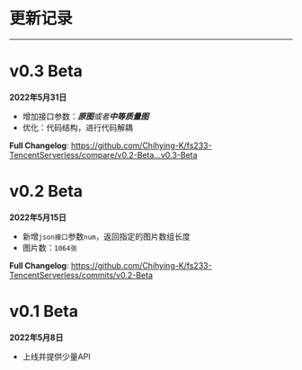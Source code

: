 # 更新记录

---

# v0.3 Beta

**2022年5月31日**

- 增加接口参数：_**原图**_或者_**中等质量图**_
- 优化：代码结构，进行代码解耦

**Full Changelog**: https://github.com/Chihying-K/fs233-TencentServerless/compare/v0.2-Beta...v0.3-Beta

# v0.2 Beta

**2022年5月15日**
- 新增`json接口`参数`num`，返回指定的图片数组长度
- 图片数：`1064张`

**Full Changelog**: https://github.com/Chihying-K/fs233-TencentServerless/commits/v0.2-Beta

# v0.1 Beta
**2022年5月8日**
- 上线并提供少量API

